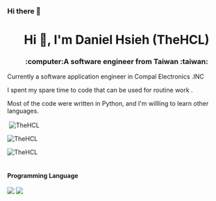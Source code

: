 ### Hi there 👋

<!--
**TheHCL/TheHCL** is a ✨ _special_ ✨ repository because its `README.md` (this file) appears on your GitHub profile.

Here are some ideas to get you started:

- 🔭 I’m currently working on ...
- 🌱 I’m currently learning ...
- 👯 I’m looking to collaborate on ...
- 🤔 I’m looking for help with ...
- 💬 Ask me about ...
- 📫 How to reach me: ...
- 😄 Pronouns: ...
- ⚡ Fun fact: ...
-->

<h1 align="center">Hi 👋, I'm Daniel Hsieh (TheHCL)</h1>

<h3 align="center">:computer:A software engineer from Taiwan :taiwan:</h3>



Currently a software application engineer in Compal Electronics .INC

I spent my spare time to code that can be used for routine work .

Most of the code were written in Python, and I'm willling to learn other languages.


<p>&nbsp;<img align="center" src="https://github-readme-stats.vercel.app/api?username=TheHCL&show_icons=true&locale=en&count_private=true" alt="TheHCL" /></p>
<p><img align="center" src="https://github-readme-streak-stats.herokuapp.com/?user=TheHCL&" alt="TheHCL" /></p>
<p><img align="center" src="https://github-readme-stats.vercel.app/api/top-langs?username=TheHCL&show_icons=true&locale=en&layout=compact&exclude_repo=Tetris" alt="TheHCL" /></p>

<h4 align="left"><br>Programming Language</br></h4>
<p float="left"><img src=https://img.shields.io/badge/Python-3776AB?style=for-the-badge&logo=python&logoColor=white>
<img src=https://img.shields.io/badge/C%23-239120?style=for-the-badge&logo=c-sharp&logoColor=white></p>
